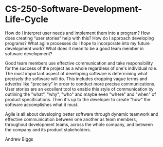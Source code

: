 # CS-250-Software-Development-Life-Cycle

How do I interpret user needs and implement them into a program? How does creating “user stories” help with this?
How do I approach developing programs? What agile processes do I hope to incorporate into my future development work?
What does it mean to be a good team member in software development?

  Good team members use effective communication and take responsibility for the success of the project as a whole regardless of one's
individual role. The most important aspect of developing software is determining what precisely the software will do. This includes
dropping vague terms and adverbs like "precisely" in order to conduct more precise communications. User stories are an excellent tool 
to enable this style of communication by outlining the "what", "why", "who" and maybe even "where" and "when" of product specifications.
Then it's up to the developer to create "how" the software accomplishes what it must.

  Agile is all about developing better software through dynamic teamwork and effective communication between one another as team members, 
throughout development teams, across the whole company, and between the company and its product stakeholders.

Andrew Biggs
